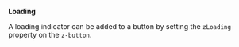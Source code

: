 **Loading**

 A loading indicator can be added to a button by setting the `zLoading` property on the `z-button`.
